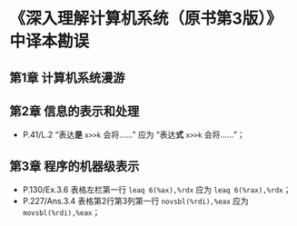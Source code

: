 # 《深入理解计算机系统（原书第3版）》中译本勘误
## 第1章 计算机系统漫游
## 第2章 信息的表示和处理
- P.41/L.2 “表达**是** `x>>k` 会将……” 应为 “表达**式** `x>>k` 会将……”；
## 第3章 程序的机器级表示
- P.130/Ex.3.6 表格左栏第一行 `leaq 6(%ax),%rdx` 应为 `leaq 6(%rax),%rdx`；
- P.227/Ans.3.4 表格第2行第3列第一行 `novsbl(%rdi),%eax` 应为 `movsbl(%rdi),%eax`；
